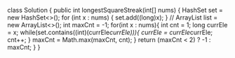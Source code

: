 class Solution {
public int longestSquareStreak(int[] nums) {
HashSet<Long> set = new HashSet<>();
for (int x : nums) {
set.add((long)x);
}
// ArrayList<Integer> list = new ArrayList<>();
int maxCnt = -1;
for(int x : nums){
int cnt = 1;
long currEle = x;
while(set.contains((int)(currEle*currEle))){
currEle = currEle*currEle;
cnt++;
}
maxCnt = Math.max(maxCnt, cnt);
}
return (maxCnt < 2) ? -1 : maxCnt;
}
}